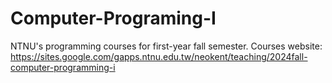 # Computer-Programing-I
NTNU's programming courses for first-year fall semester.
Courses website: https://sites.google.com/gapps.ntnu.edu.tw/neokent/teaching/2024fall-computer-programming-i
